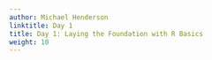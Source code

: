 ```yaml
---
author: Michael Henderson
linktitle: Day 1
title: Day 1: Laying the Foundation with R Basics
weight: 10
---
```



